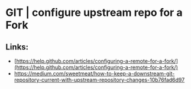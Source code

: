 # GIT \| configure upstream repo for a Fork

## Links:

* [https://help.github.com/articles/configuring-a-remote-for-a-fork/](https://help.github.com/articles/configuring-a-remote-for-a-fork/)
* https://medium.com/sweetmeat/how-to-keep-a-downstream-git-repository-current-with-upstream-repository-changes-10b76fad6d97



